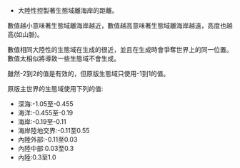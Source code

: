 * 大陸性控製著生態域離海岸的距離。

數值越小意味著生態域離海岸越近，數值越高意味著生態域離海岸越遠，高度也越高(如山脈)。

數值相同大陸性的生態域在生成的很近，並且在生成時會爭奪世界上的同一位置。
數值太相似將導致一些生態域不會生成。

雖然-2到2的值是有效的，但原版生態域只使用-1到1的值。

原版主世界的生態域使用下列的值:

* 深海:-1.05至-0.455
* 海洋:-0.455至-0.19
* 海岸:-0.19至-0.11
* 海岸陸地交界:-0.11至0.55
* 內陸外部:-0.11至0.03
* 內陸中部:0.03至0.3
* 內陸:0.3至1.0
